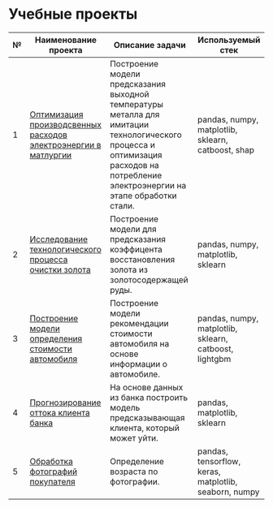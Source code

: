 # Учебные проекты


| № | Наименование проекта | Описание задачи | Используемый стек |
|---|----------------------|-----------------|-------------------|
| 1 |[Оптимизация производсвенных расходов электроэнергии в матлургии](https://github.com/SeleznevVA/Portfolio/tree/96bfac55eea2b96dd50fc990eac2f6acf391259d/%D0%9E%D0%BF%D1%82%D0%B8%D0%BC%D0%B8%D0%B7%D0%B0%D1%86%D0%B8%D1%8F%20%D0%BF%D1%80%D0%BE%D0%B8%D0%B7%D0%B2%D0%BE%D0%B4%D1%81%D0%B2%D0%B5%D0%BD%D0%BD%D1%8B%D1%85%20%D1%80%D0%B0%D1%81%D1%85%D0%BE%D0%B4%D0%BE%D0%B2%20%D1%8D%D0%BB%D0%B5%D0%BA%D1%82%D1%80%D0%BE%D1%8D%D0%BD%D0%B5%D1%80%D0%B3%D0%B8%D0%B8%20%D0%B2%20%D0%BC%D0%B0%D1%82%D0%BB%D1%83%D1%80%D0%B3%D0%B8%D0%B8)|Построение модели предсказания выходной температуры металла для имитации технологического процесса и оптимизация расходов на потребление электроэнергии на этапе обработки стали.|pandas, numpy, matplotlib, sklearn, catboost, shap|
| 2 |[Исследование технологического процесса очистки золота](https://github.com/SeleznevVA/Portfolio/tree/96bfac55eea2b96dd50fc990eac2f6acf391259d/%D0%98%D1%81%D1%81%D0%BB%D0%B5%D0%B4%D0%BE%D0%B2%D0%B0%D0%BD%D0%B8%D0%B5%20%D1%82%D0%B5%D1%85%D0%BD%D0%BE%D0%BB%D0%BE%D0%B3%D0%B8%D1%87%D0%B5%D1%81%D0%BA%D0%BE%D0%B3%D0%BE%20%D0%BF%D1%80%D0%BE%D1%86%D0%B5%D1%81%D1%81%D0%B0%20%D0%BE%D1%87%D0%B8%D1%81%D1%82%D0%BA%D0%B8%20%D0%B7%D0%BE%D0%BB%D0%BE%D1%82%D0%B0)|Построение модели для предсказания коэффицента восстановления золота из золотосодержащей руды.|pandas, numpy, matplotlib, sklearn|
| 3 |[Построение модели определения стоимости автомобиля](https://github.com/SeleznevVA/Portfolio/tree/96bfac55eea2b96dd50fc990eac2f6acf391259d/%D0%9F%D0%BE%D1%81%D1%82%D1%80%D0%BE%D0%B5%D0%BD%D0%B8%D0%B5%20%D0%BC%D0%BE%D0%B4%D0%B5%D0%BB%D0%B8%20%D0%BE%D0%BF%D1%80%D0%B5%D0%B4%D0%B5%D0%BB%D0%B5%D0%BD%D0%B8%D1%8F%20%D1%81%D1%82%D0%BE%D0%B8%D0%BC%D0%BE%D1%81%D1%82%D0%B8%20%D0%B0%D0%B2%D1%82%D0%BE%D0%BC%D0%BE%D0%B1%D0%B8%D0%BB%D1%8F)|Построение модели рекомендации стоимости автомобиля на основе информации о автомобиле.|pandas, numpy, matplotlib, sklearn, catboost, lightgbm|
| 4 |[Прогнозирование оттока клиента банка](https://github.com/SeleznevVA/Portfolio/tree/96bfac55eea2b96dd50fc990eac2f6acf391259d/%D0%9F%D1%80%D0%BE%D0%B3%D0%BD%D0%BE%D0%B7%D0%B8%D1%80%D0%BE%D0%B2%D0%B0%D0%BD%D0%B8%D0%B5%20%D0%BE%D1%82%D1%82%D0%BE%D0%BA%D0%B0%20%D0%BA%D0%BB%D0%B8%D0%B5%D0%BD%D1%82%D0%B0%20%D0%B1%D0%B0%D0%BD%D0%BA%D0%B0)|На основе данных из банка построить модель предсказывающая клиента, который может уйти.|pandas, matplotlib, sklearn|
| 5 |[Обработка фотографий покупателя](https://github.com/SeleznevVA/Portfolio/tree/96bfac55eea2b96dd50fc990eac2f6acf391259d/%D0%9E%D0%B1%D1%80%D0%B0%D0%B1%D0%BE%D1%82%D0%BA%D0%B0%20%D1%84%D0%BE%D1%82%D0%BE%D0%B3%D1%80%D0%B0%D1%84%D0%B8%D0%B9%20%D0%BF%D0%BE%D0%BA%D1%83%D0%BF%D0%B0%D1%82%D0%B5%D0%BB%D1%8F)|Определение возраста по фотографии.|pandas, tensorflow, keras, matplotlib, seaborn, numpy|
